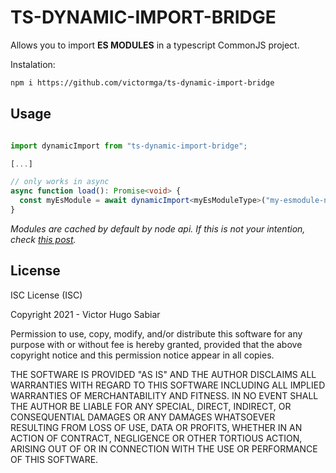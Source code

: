 
# TS-DYNAMIC-IMPORT-BRIDGE

Allows you to import **ES MODULES** in a typescript CommonJS project.

Instalation:
```bash
npm i https://github.com/victormga/ts-dynamic-import-bridge
```


## Usage

```typescript

import dynamicImport from "ts-dynamic-import-bridge";

[...]

// only works in async
async function load(): Promise<void> {
  const myEsModule = await dynamicImport<myEsModuleType>("my-esmodule-name");
}

```

*Modules are cached by default by node api. If this is not your intention, check [this post](https://ar.al/2021/02/22/cache-busting-in-node.js-dynamic-esm-imports/).*

## License

ISC License (ISC)

  

Copyright 2021 - Victor Hugo Sabiar

  

Permission to use, copy, modify, and/or distribute this software for any purpose with or without fee is hereby granted, provided that the above copyright notice and this permission notice appear in all copies.

  

THE SOFTWARE IS PROVIDED "AS IS" AND THE AUTHOR DISCLAIMS ALL WARRANTIES WITH REGARD TO THIS SOFTWARE INCLUDING ALL IMPLIED WARRANTIES OF MERCHANTABILITY AND FITNESS. IN NO EVENT SHALL THE AUTHOR BE LIABLE FOR ANY SPECIAL, DIRECT, INDIRECT, OR CONSEQUENTIAL DAMAGES OR ANY DAMAGES WHATSOEVER RESULTING FROM LOSS OF USE, DATA OR PROFITS, WHETHER IN AN ACTION OF CONTRACT, NEGLIGENCE OR OTHER TORTIOUS ACTION, ARISING OUT OF OR IN CONNECTION WITH THE USE OR PERFORMANCE OF THIS SOFTWARE.